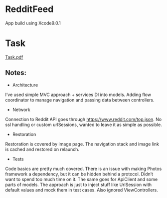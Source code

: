 # RedditFeed
App build using Xcode9.0.1 

# Task
[Task.pdf](https://github.com/Quarezz/RedditFeed/blob/master/Task.pdf)

## Notes:
* Architecture

I’ve used simple MVC approach + services DI into models. Adding flow coordinator to manage navigation and passing data between controllers. 

* Network

Connection to Reddit API goes through https://www.reddit.com/top.json. No ssl handling or custom urlSessions, wanted to leave it as simple as possible.

* Restoration

Restoration is covered by image page. The navigation stack and image link  is cached and restored on relaunch. 

* Tests

Code basics are pretty much covered. There is an issue with making Photos framework a dependency, but it can be hidden behind a protocol. Didn’t want to spend too much time on it. 
The same goes for ApiClient and some parts of models. The approach is just to inject stuff like UrlSession with default values and mock them in test cases. Also ignored ViewControllers.


